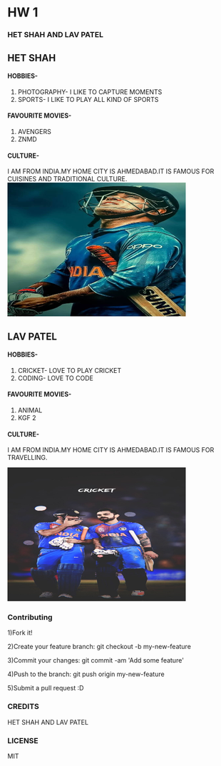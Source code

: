 # HW 1
### HET SHAH AND LAV PATEL
## HET SHAH
#### HOBBIES-
1) PHOTOGRAPHY- I LIKE TO CAPTURE MOMENTS
2) SPORTS- I LIKE TO PLAY ALL KIND OF SPORTS 

#### FAVOURITE MOVIES-
1) AVENGERS
2) ZNMD

#### CULTURE-
I AM FROM INDIA.MY HOME CITY IS AHMEDABAD.IT IS FAMOUS FOR CUISINES AND TRADITIONAL CULTURE.
<img src="images/IMG1.jpg" alt="Image Alt Text" width="400" height="300">


## LAV PATEL
#### HOBBIES-
1) CRICKET- LOVE TO PLAY CRICKET
2) CODING- LOVE TO CODE 

#### FAVOURITE MOVIES-
1) ANIMAL
2) KGF 2

#### CULTURE-
I AM FROM INDIA.MY HOME CITY IS AHMEDABAD.IT IS FAMOUS FOR TRAVELLING.


<img src="images/IMG2.jpg" alt="Image Alt Text" width="400" height="300">


### Contributing
1)Fork it!

2)Create your feature branch: git checkout -b my-new-feature

3)Commit your changes: git commit -am 'Add some feature'

4)Push to the branch: git push origin my-new-feature

5)Submit a pull request :D


### CREDITS
HET SHAH AND LAV PATEL 

### LICENSE 
MIT 



